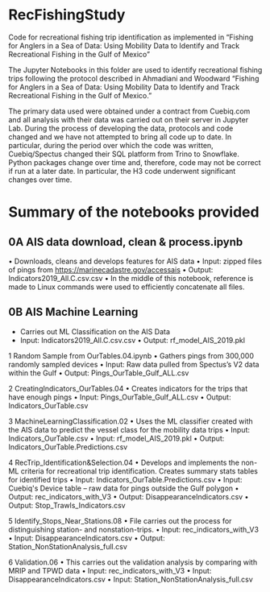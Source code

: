 # RecFishingStudy

Code for recreational fishing trip identification as implemented in “Fishing for Anglers in a Sea of Data: Using Mobility Data to Identify and Track Recreational Fishing in the Gulf of Mexico”

The Jupyter Notebooks in this folder are used to identify recreational fishing trips following the protocol described in Ahmadiani and Woodward “Fishing for Anglers in a Sea of Data: Using Mobility Data to Identify and Track Recreational Fishing in the Gulf of Mexico.”

The primary data used were obtained under a contract from Cuebiq.com and all analysis with their data was carried out on their server in Jupyter Lab. During the process of developing the data, protocols and code changed and we have not attempted to bring all code up to date. In particular, during the period over which the code was written, Cuebiq/Spectus changed their SQL platform from Trino to Snowflake. Python packages change over time and, therefore, code may not be correct if run at a later date. In particular, the H3 code underwent significant changes over time.

# Summary of the notebooks provided

## 0A AIS data download, clean & process.ipynb
•	Downloads, cleans and develops features for AIS data
•	Input: 	zipped files of pings from https://marinecadastre.gov/accessais
•	Output:	Indicators2019_All.C.csv.csv
•	In the middle of this notebook, reference is made to Linux commands were used to efficiently concatenate all files. 

## 0B AIS Machine Learning
* Carries out ML Classification on the AIS Data
* Input: 	Indicators2019_All.C.csv.csv
•	Output:	rf_model_AIS_2019.pkl

1 Random Sample from OurTables.04.ipynb
•	Gathers pings from 300,000 randomly sampled devices
•	Input: 	Raw data pulled from Spectus’s V2 data within the Gulf
•	Output:	Pings_OurTable_Gulf_ALL.csv

2 CreatingIndicators_OurTables.04
•	Creates indicators for the trips that have enough pings
•	Input:	Pings_OurTable_Gulf_ALL.csv
•	Output:	Indicators_OurTable.csv

3 MachineLearningClassification.02
•	Uses the ML classifier created with the AIS data to predict the vessel class for the mobility data trips
•	Input: 	Indicators_OurTable.csv
•	Input: 	rf_model_AIS_2019.pkl
•	Output: 	Indicators_OurTable.Predictions.csv

4 RecTrip_Identification&Selection.04
•	Develops and implements the non-ML criteria for recreational trip identification. Creates summary stats tables for identified trips
•	Input: 	Indicators_OurTable.Predictions.csv
•	Input: 	Cuebiq's Device table – raw data for pings outside the Gulf polygon
•	Output: 	rec_indicators_with_V3
•	Output: 	DisappearanceIndicators.csv
•	Output: 	Stop_Trawls_Indicators.csv

5 Identify_Stops_Near_Stations.08
•	File carries out the process for distinguishing station- and nonstation-trips.
•	Input: 	rec_indicators_with_V3
•	Input: 	DisappearanceIndicators.csv
•	Output: 	Station_NonStationAnalysis_full.csv

6 Validation.06
•	This carries out the validation analysis by comparing with MRIP and TPWD data
•	Input: 	rec_indicators_with_V3
•	Input: 	DisappearanceIndicators.csv
•	Input: 	Station_NonStationAnalysis_full.csv


